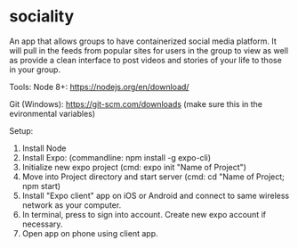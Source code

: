 # sociality
An app that allows groups to have containerized social media platform. It will pull in the feeds from popular sites for users in the group to view as well as provide a clean interface to post videos and stories of your life to those in your group.



Tools:
Node 8+: https://nodejs.org/en/download/

Git (Windows): https://git-scm.com/downloads (make sure this in the evironmental variables)

Setup: 
1. Install Node
2. Install Expo: (commandline: npm install -g expo-cli)
3. Initialize new expo project (cmd: expo init "Name of Project")
4. Move into Project directory and start server (cmd: cd "Name of Project; npm start)
5. Install "Expo client" app on iOS or Android and connect to same wireless network as your computer.
6. In terminal, press to sign into account. Create new expo account if necessary.
7. Open app on phone using client app.


